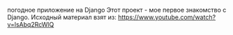 погодное приложение на Django
Этот проект - мое первое знакомство с Django.
Исходный материал взят из: https://www.youtube.com/watch?v=lsAbq2RcWlQ
